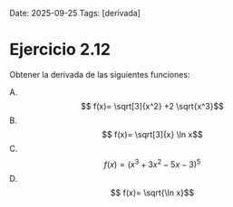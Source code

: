 Date: 2025-09-25
Tags: [derivada]

# Ejercicio 2.12

 
Obtener la derivada de las siguientes funciones:

A.   $$ f(x)= \sqrt[3]{x^2} +2 \sqrt{x^3}$$ 
B.   $$ f(x)=  \sqrt[3]{x} \ln  x$$ 
C.   $$ f(x)=  \left( x^3+3x^2-5x-3 \right) ^5$$ 
D.   $$ f(x)=  \sqrt{\ln x}$$ 
